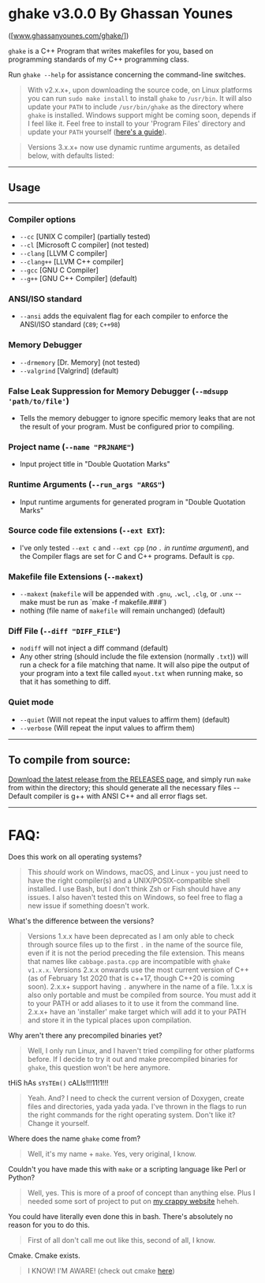# ghake v3.0.0 By Ghassan Younes 
([www.ghassanyounes.com/ghake/])

`ghake` is a C++ Program that writes makefiles for you, based on programming standards of my C++ programming class.

Run `ghake --help` for assistance concerning the command-line switches.

> With v2.x.x+, upon downloading the source code, on Linux platforms you can run `sudo make install` to install `ghake` to  `/usr/bin`. It will also update your `PATH` to include `/usr/bin/ghake` as the directory where `ghake` is installed. Windows support might be coming soon, depends if I feel like it. Feel free to install to your 'Program Files' directory and update your `PATH` yourself ([here's a guide]). 

> Versions 3.x.x+ now use dynamic runtime arguments, as detailed below, with defaults listed: 
-------
## Usage 
-------
### Compiler options 
- `--cc`      [UNIX C compiler] (partially tested)
- `--cl`      [Microsoft C compiler] (not tested)
- `--clang`   [LLVM C compiler]
- `--clang++` [LLVM C++ compiler]
- `--gcc`     [GNU C Compiler]
- `--g++`     [GNU C++ Compiler] (default)

### ANSI/ISO standard 
- `--ansi` adds the equivalent flag for each compiler to enforce the ANSI/ISO standard (`C89`; `C++98`)

### Memory Debugger 
- `--drmemory` [Dr. Memory] (not tested)
- `--valgrind` [Valgrind] (default)

### False Leak Suppression for Memory Debugger (`--mdsupp 'path/to/file'`)
- Tells the memory debugger to ignore specific memory leaks that are not the result of your program. Must be configured prior to compiling.

### Project name (`--name "PRJNAME"`) 
- Input project title in "Double Quotation Marks"

### Runtime Arguments (`--run_args "ARGS"`) 
- Input runtime arguments for generated program in "Double Quotation Marks"

### Source code file extensions (`--ext EXT`): 
- I've only tested `--ext c` and `--ext cpp` (*no `.` in runtime argument*), and the Compiler flags are set for C and C++ programs. Default is `cpp`. 

### Makefile file Extensions (`--makext`)
- `--makext` (`makefile` will be appended with `.gnu`, `.wcl`, `.clg`, or `.unx`  -- make must be run as \`make -f makefile.###`\)
- nothing  (file name of `makefile` will remain unchanged) (default)

### Diff File (`--diff "DIFF_FILE"`) 
- `nodiff` will not inject a diff command (default)
- Any other string (should include the file extension (normally `.txt`)) will run a check for a file matching that name. It will also pipe the output of your program into a text file called `myout.txt` when running make, so that it has something to diff.

### Quiet mode 
- `--quiet`   (Will not repeat the input values to affirm them) (default)
- `--verbose` (Will repeat the input values to affirm them)
---

## To compile from source: 
[Download the latest release from the RELEASES page], and simply run `make` from within the directory; this should generate all the necessary files -- Default compiler is g++ with ANSI C++ and all error flags set.

---

# FAQ:

Does this work on all operating systems?
> This *should* work on Windows, macOS, and Linux - you just need to have the right compiler(s) and a UNIX/POSIX-compatible shell installed. I use Bash, but I don't think Zsh or Fish should have any issues. I also haven't tested this on Windows, so feel free to flag a new issue if something doesn't work.

What's the difference between the versions?
> Versions 1.x.x have been deprecated as I am only able to check through source files up to the first `.` in the name of the source file, even if it is not the period preceding the file extension. This means that names like `cabbage.pasta.cpp` are incompatible with `ghake v1.x.x`. Versions 2.x.x onwards use the most current version of C++ (as of February 1st 2020 that is c++17, though C++20 is coming soon). 2.x.x+ support having `.` anywhere in the name of a file. 
1.x.x is also only portable and must be compiled from source. You must add it to your PATH or add aliases to it to use it from the command line. 2.x.x+ have an 'installer' make target which will add it to your PATH and store it in the typical places upon compilation.

Why aren't there any precompiled binaries yet? 
> Well, I only run Linux, and I haven't tried compiling for other platforms before. If I decide to try it out and make precompiled binaries for `ghake`, this question won't be here anymore.

tHiS hAs `sYsTEm()` cALls!!!11!1!!!
> Yeah. And? I need to check the current version of Doxygen, create files and directories, yada yada yada. I've thrown in the flags to run the right commands for the right operating system. Don't like it? Change it yourself.

Where does the name `ghake` come from? 
> Well, it's my name + `make`. Yes, very original, I know.

Couldn't you have made this with `make` or a scripting language like Perl or Python?
> Well, yes. This is more of a proof of concept than anything else. Plus I needed some sort of project to put on [my crappy website] heheh.

You could have literally even done this in bash. There's absolutely no reason for you to do this.
> First of all don't call me out like this, second of all, I know.

Cmake. Cmake exists.
> I KNOW! I'M AWARE! (check out cmake [here])

[here's a guide]: https://www.howtogeek.com/118594/how-to-edit-your-system-path-for-easy-command-line-access/

[Download the latest release from the RELEASES page]: https://github.com/ghassanyounes/ghake/releases

[www.ghassanyounes.com/ghake/]: http://www.ghassanyounes.com/ghake

[my crappy website]: http://www.ghassanyounes.com

[here]: https://cmake.org/
